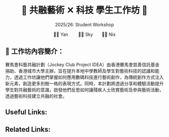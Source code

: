 <h1 align="center">🎵 共融藝術 ✕ 科技 學生工作坊 🎵</h1>
<p align="center"> 2025/26: Student Workshop </p>
<p align="center">👩‍🏫 Yan &emsp;&emsp;👨‍🏫 Sky&emsp;&emsp;👩‍🏫 Nix</p>


## 🎨 工作坊內容簡介：
賽馬會科藝共融計劃（Jockey Club Project IDEA）由香港賽馬會慈善信託基金捐助、香港城市大學主辦，旨在提升本地中學教師及學生對藝術科技的認識和能力，透過工作坊讓他們掌握如何應用數碼科技進行藝術創作，為傳統創作方式注入新元素，創造更多別樹一格的表現方式。同時，本計劃將透過分享和體驗活動提升學生對共融藝術的意識，啟發他們反思如何讓殘疾人士欣賞藝術及參與藝術活動，透過藝術科技建立共融的社會。 

## Useful Links:

## Related Links:
